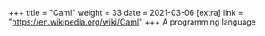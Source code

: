 +++
title = "Caml"
weight = 33
date = 2021-03-06
[extra]
link = "https://en.wikipedia.org/wiki/Caml"
+++
A programming language

